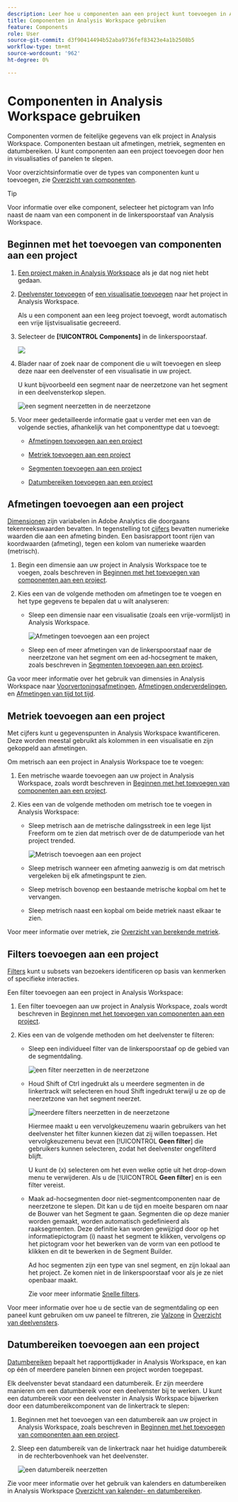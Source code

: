 ```yaml
---
description: Leer hoe u componenten aan een project kunt toevoegen in Analysis Workspace
title: Componenten in Analysis Workspace gebruiken
feature: Components
role: User
source-git-commit: d3f90414494b52aba9736fef83423e4a1b2508b5
workflow-type: tm+mt
source-wordcount: '962'
ht-degree: 0%

---
```


# Componenten in Analysis Workspace gebruiken

Componenten vormen de feitelijke gegevens van elk project in Analysis Workspace. Componenten bestaan uit afmetingen, metriek, segmenten en datumbereiken. U kunt componenten aan een project toevoegen door hen in visualisaties of panelen te slepen.

Voor overzichtsinformatie over de types van componenten kunt u toevoegen, zie [Overzicht van componenten](/help/components/overview.md).

>[!TIP]
>
>Voor informatie over elke component, selecteer het pictogram van Info naast de naam van een component in de linkerspoorstaaf van Analysis Workspace.

## Beginnen met het toevoegen van componenten aan een project

1. [Een project maken in Analysis Workspace](/help/analysis-workspace/build-workspace-project/create-projects.md) als je dat nog niet hebt gedaan.

1. [Deelvenster toevoegen](/help/analysis-workspace/c-panels/panels.md) of [een visualisatie toevoegen](/help/analysis-workspace/visualizations/freeform-analysis-visualizations.md#add-visualizations-to-a-panel) naar het project in Analysis Workspace.

   Als u een component aan een leeg project toevoegt, wordt automatisch een vrije lijstvisualisatie gecreeerd.

1. Selecteer de **[!UICONTROL Components]** in de linkerspoorstaaf.

   ![](assets/build-components.png)

1. Blader naar of zoek naar de component die u wilt toevoegen en sleep deze naar een deelvenster of een visualisatie in uw project.

   U kunt bijvoorbeeld een segment naar de neerzetzone van het segment in een deelvensterkop slepen.

   ![een segment neerzetten in de neerzetzone](assets/filter-dropzone.png)

1. Voor meer gedetailleerde informatie gaat u verder met een van de volgende secties, afhankelijk van het componenttype dat u toevoegt:

   * [Afmetingen toevoegen aan een project](#add-dimensions-to-a-project)

   * [Metriek toevoegen aan een project](#add-metrics-to-a-project)

   * [Segmenten toevoegen aan een project](#add-segments-to-a-project)

   * [Datumbereiken toevoegen aan een project](#add-date-ranges-to-a-project)

## Afmetingen toevoegen aan een project

[Dimensionen](/help/components/dimensions/overview.md) zijn variabelen in Adobe Analytics die doorgaans tekenreekswaarden bevatten. In tegenstelling tot [cijfers](/help/components/calc-metrics/calc-metr-overview.md) bevatten numerieke waarden die aan een afmeting binden. Een basisrapport toont rijen van koordwaarden (afmeting), tegen een kolom van numerieke waarden (metrisch).

1. Begin een dimensie aan uw project in Analysis Workspace toe te voegen, zoals beschreven in [Beginnen met het toevoegen van componenten aan een project](#begin-adding-components-to-a-project).

1. Kies een van de volgende methoden om afmetingen toe te voegen en het type gegevens te bepalen dat u wilt analyseren:

   * Sleep een dimensie naar een visualisatie (zoals een vrije-vormlijst) in Analysis Workspace.

     ![Afmetingen toevoegen aan een project](assets/add-dimensions.png)

   * Sleep een of meer afmetingen van de linkerspoorstaaf naar de neerzetzone van het segment om een ad-hocsegment te maken, zoals beschreven in [Segmenten toevoegen aan een project](#add-segments-to-a-project).

Ga voor meer informatie over het gebruik van dimensies in Analysis Workspace naar [Voorvertoningsafmetingen](/help/components/dimensions/view-dimensions.md), [Afmetingen onderverdelingen](/help/components/dimensions/t-breakdown-fa.md), en [Afmetingen van tijd tot tijd](/help/components/dimensions/time-parting-dimensions.md).

## Metriek toevoegen aan een project

Met cijfers kunt u gegevenspunten in Analysis Workspace kwantificeren. Deze worden meestal gebruikt als kolommen in een visualisatie en zijn gekoppeld aan afmetingen.

Om metrisch aan een project in Analysis Workspace toe te voegen:

1. Een metrische waarde toevoegen aan uw project in Analysis Workspace, zoals wordt beschreven in [Beginnen met het toevoegen van componenten aan een project](#begin-adding-components-to-a-project).

1. Kies een van de volgende methoden om metrisch toe te voegen in Analysis Workspace:

   * Sleep metrisch aan de metrische dalingsstreek in een lege lijst Freeform om te zien dat metrisch over de de datumperiode van het project trended.

     ![Metrisch toevoegen aan een project](assets/add-metrics.png)

   * Sleep metrisch wanneer een afmeting aanwezig is om dat metrisch vergeleken bij elk afmetingspunt te zien.

   * Sleep metrisch bovenop een bestaande metrische kopbal om het te vervangen.

   * Sleep metrisch naast een kopbal om beide metriek naast elkaar te zien.

Voor meer informatie over metriek, zie [Overzicht van berekende metriek](/help/components/calc-metrics/calc-metr-overview.md).

## Filters toevoegen aan een project

[Filters](/help/components/filters/filters-overview.md) kunt u subsets van bezoekers identificeren op basis van kenmerken of specifieke interacties.

Een filter toevoegen aan een project in Analysis Workspace:

1. Een filter toevoegen aan uw project in Analysis Workspace, zoals wordt beschreven in [Beginnen met het toevoegen van componenten aan een project](#begin-adding-components-to-a-project).

1. Kies een van de volgende methoden om het deelvenster te filteren:

   * Sleep een individueel filter van de linkerspoorstaaf op de gebied van de segmentdaling.

     ![een filter neerzetten in de neerzetzone](assets/filter-dropzone.png)

   * Houd Shift of Ctrl ingedrukt als u meerdere segmenten in de linkertrack wilt selecteren en houd Shift ingedrukt terwijl u ze op de neerzetzone van het segment neerzet.

     ![meerdere filters neerzetten in de neerzetzone](assets/filter-dropzone-multiple.png)

     Hiermee maakt u een vervolgkeuzemenu waarin gebruikers van het deelvenster het filter kunnen kiezen dat zij willen toepassen. Het vervolgkeuzemenu bevat een [!UICONTROL **Geen filter**] die gebruikers kunnen selecteren, zodat het deelvenster ongefilterd blijft.

     U kunt de (x) selecteren om het even welke optie uit het drop-down menu te verwijderen. Als u de [!UICONTROL **Geen filter**] en is een filter vereist.

   * Maak ad-hocsegmenten door niet-segmentcomponenten naar de neerzetzone te slepen. Dit kan u de tijd en moeite besparen om naar de Bouwer van het Segment te gaan. Segmenten die op deze manier worden gemaakt, worden automatisch gedefinieerd als raaksegmenten. Deze definitie kan worden gewijzigd door op het informatiepictogram (i) naast het segment te klikken, vervolgens op het pictogram voor het bewerken van de vorm van een potlood te klikken en dit te bewerken in de Segment Builder.

     Ad hoc segmenten zijn een type van snel segment, en zijn lokaal aan het project. Ze komen niet in de linkerspoorstaaf voor als je ze niet openbaar maakt.

     Zie voor meer informatie [Snelle filters](/help/components/filters/quick-filters.md).

Voor meer informatie over hoe u de sectie van de segmentdaling op een paneel kunt gebruiken om uw paneel te filtreren, zie [Valzone](/help/analysis-workspace/c-panels/panels.md#drop-zone) in [Overzicht van deelvensters](/help/analysis-workspace/c-panels/panels.md).

## Datumbereiken toevoegen aan een project

[Datumbereiken](/help/components/date-ranges/custom-date-ranges.md) bepaalt het rapporttijdkader in Analysis Workspace, en kan op één of meerdere panelen binnen een project worden toegepast.

Elk deelvenster bevat standaard een datumbereik. Er zijn meerdere manieren om een datumbereik voor een deelvenster bij te werken. U kunt een datumbereik voor een deelvenster in Analysis Workspace bijwerken door een datumbereikcomponent van de linkertrack te slepen:

1. Beginnen met het toevoegen van een datumbereik aan uw project in Analysis Workspace, zoals beschreven in [Beginnen met het toevoegen van componenten aan een project](#begin-adding-components-to-a-project).

1. Sleep een datumbereik van de linkertrack naar het huidige datumbereik in de rechterbovenhoek van het deelvenster.

   ![een datumbereik neerzetten](assets/daterange-drop.png)

Zie voor meer informatie over het gebruik van kalenders en datumbereiken in Analysis Workspace [Overzicht van kalender- en datumbereiken](/help/components/date-ranges/custom-date-ranges.md).
